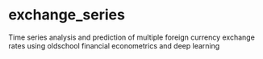 # exchange_series
Time series analysis and prediction of multiple foreign currency exchange rates using oldschool financial econometrics and deep learning
